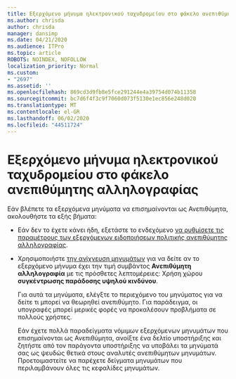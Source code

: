 ```yaml
---
title: Εξερχόμενο μήνυμα ηλεκτρονικού ταχυδρομείου στο φάκελο ανεπιθύμητης αλληλογραφίας
ms.author: chrisda
author: chrisda
manager: dansimp
ms.date: 04/21/2020
ms.audience: ITPro
ms.topic: article
ROBOTS: NOINDEX, NOFOLLOW
localization_priority: Normal
ms.custom:
- "2697"
ms.assetid: ''
ms.openlocfilehash: 869cd3d9fb8e5fce291244e4a39754d074b11358
ms.sourcegitcommit: bc7d6f4f3c9f7060d073f5130e1ec856e248d020
ms.translationtype: MT
ms.contentlocale: el-GR
ms.lasthandoff: 06/02/2020
ms.locfileid: "44511724"
---
```

# <a name="outbound-email-to-junk-email-folder"></a>Εξερχόμενο μήνυμα ηλεκτρονικού ταχυδρομείου στο φάκελο ανεπιθύμητης αλληλογραφίας

Εάν βλέπετε τα εξερχόμενα μηνύματα να επισημαίνονται ως Ανεπιθύμητα, ακολουθήστε τα εξής βήματα:

- Εάν δεν το έχετε κάνει ήδη, εξετάστε το ενδεχόμενο [να ρυθμίσετε τις παραμέτρους των εξερχόμενων ειδοποιήσεων πολιτικής ανεπιθύμητης αλληλογραφίας](https://docs.microsoft.com/microsoft-365/security/office-365-security/configure-the-outbound-spam-policy).

- Χρησιμοποιήστε [την ανίχνευση μηνυμάτων](https://docs.microsoft.com/microsoft-365/security/office-365-security/message-trace-scc) για να δείτε αν το εξερχόμενο μήνυμα έχει την τιμή συμβάντος **Ανεπιθύμητη αλληλογραφία** με τις πρόσθετες λεπτομέρειες: Χρήση χώρου **συγκέντρωσης παράδοσης υψηλού κινδύνου**.

  Για αυτά τα μηνύματα, ελέγξτε το περιεχόμενο του μηνύματος για να δείτε τι μπορεί να θεωρηθεί ανεπιθύμητο. Για παράδειγμα, οι υπογραφές μπορεί μερικές φορές να προκαλέσουν προβλήματα σε πολλούς χρήστες.

  Εάν έχετε πολλά παραδείγματα νόμιμων εξερχόμενων μηνυμάτων που επισημαίνονται ως Ανεπιθύμητα, ανοίξτε ένα δελτίο υποστήριξης και ζητήστε από τον παράγοντα υποστήριξης να υποβάλει τα μηνύματά σας ως ψευδώς θετικά στους αναλυτές ανεπιθύμητων μηνυμάτων. Προετοιμαστείτε να παρέχετε δείγματα μηνυμάτων που περιλαμβάνουν όλες τις κεφαλίδες μηνυμάτων.
